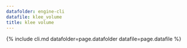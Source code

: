 ```yaml
---
datafolder: engine-cli
datafile: klee_volume
title: klee volume
---
```

{% include cli.md datafolder=page.datafolder datafile=page.datafile %}
